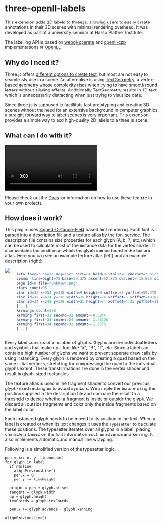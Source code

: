 # three-openll-labels

This extension adds 2D labels to three.js, allowing users to easily create annotations in their 3D scenes with minimal rendering overhead. It was developed as part of a university seminar at Hasso Plattner Institute.

The labelling API is based on [webgl-operate](https://github.com/cginternals/webgl-operate/tree/master/source/text) and [openll-cpp](https://github.com/cginternals/openll-cpp/tree/master) implementations of [OpenLL](https://openll.org/).

## Why do I need it?

Three.js offers [different options to create text](https://threejs.org/docs/#manual/en/introduction/Creating-text), but most are not easy to seamlessly use in a scene. An alternative is using [TextGeometry](https://threejs.org/docs/#examples/en/geometries/TextGeometry), a vertex-based geometry whose complexity rises when trying to have smooth round letters without aliasing effects. Additionally TextGeometry results in 3D text which is unnecessarily distracting when just trying to visualize data.

Since three.js is supposed to facillitate fast prototyping and creating 3D scenes without the need for an extensive background in computer graphics, a straight forward way to label scenes is very important. This extension provides a simple way to add high-quality 2D labels to a three.js scene.

## What can I do with it?

<video src="/media/demo.webm" controls></video>

Please check out the <a href="./documentation.html" target="_self">Docs</a> for information on how to use these feature in your own projects.

## How does it work?

This plugin uses [Signed-Distance-Field](https://en.wikipedia.org/wiki/Signed_distance_function#Applications) based font rendering. Each font is parsed into a description file and a texture atlas by the [font service](https://fonts.varg.dev/). The description file contains size properties for each glyph (A, b, ?, etc.) which can be used to calculate most of the instance data for the vertex shader. It also contains the position at which the glyph can be found in the texture atlas.
Here you can see an example texture atlas (left) and an example description (right):

<div class="columns">
<img src="/media/roboto-regular-atlas.png">

```elm
info face="Roboto Regular" size=64 bold=0 italic=0 charset="unic" unicode=1 padding=4,4,4,4 spacing=0,0 
common lineHeight=75 base=59.375 ascent=52.875 descent=-15.625 scaleW=512 scaleH=512 pages=1 packed=0
page id=0 file="Unknown.png"
chars count=95
char id=32 x=354 y=348 width=9 height=9 xoffset=0 yoffset=59.375 xadvance=15.8438 page=1 chnl=15
char id=33 x=474 y=242 width=15 height=54 xoffset=5 yoffset=13.875 xadvance=16.4688 page=1 chnl=15
char id=34 x=241 y=348 width=21 height=24 xoffset=4.25 yoffset=11.375 xadvance=20.4688 page=1 chnl=15
[...]
kernings count=578
kerning first=32 second=32 amount=-0.3244
kerning first=33 second=34 amount=-1.43296
kerning first=34 second=32 amount=-1.8736
[...]
```
</div>

Every label consists of a number of glyphs. Glyphs are the individual letters and symbols that make up a font like "a", "B", "?", etc. Since a label can contain a high number of glyphs we want to prevent seperate draw calls by using instancing. Every glyph is rendered by creating a quad based on the same initial vertices, stretching (or compressing) the quad to the individual glyphs extent. These transformations are done in the vertex shader and result in glyph-sized rectangles.

The texture atlas is used in the fragment shader to convert our previous glyph-sized rectangles to actual symbols. We sample the texture using the position supplied in the description file and compare the result to a threshold to decide whether a fragment is inside or outside the glyph. We discard all outside fragments and color only the inside fragments based on the label color.

Each instanced glyph needs to be moved to its position in the text. When a label is created or when its text changes it uses the ```Typesetter``` to calculate these positions. The typesetter iterates over all glyphs in a label, placing characters based on the font information such as advance and kerning. It also implements automatic and manual line wrapping.

Following is a simplified version of the typesetter logic. 
```wren
pen = (x: 0, y: lineAnchor)
for glyph in label
  if newline
    alignPreviousLine()
    pen.x = 0
    pen.y -= lineHeight
  
  origin = pen + glyph.offset
  tangent = glyph.width
  up = glyph.height
  texCoords = glyph.texCoords

  pen.x += glyph.advance - glyph.kerning

alignPreviousLine()
```